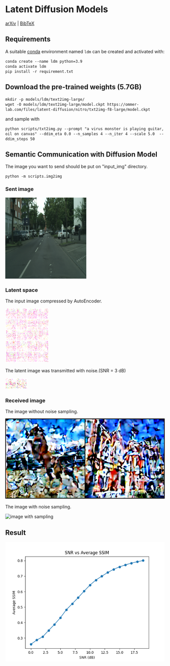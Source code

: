 # Latent Diffusion Models
[arXiv](https://arxiv.org/abs/2112.10752) | [BibTeX](#bibtex)








  
## Requirements
A suitable [conda](https://conda.io/) environment named `ldm` can be created
and activated with:

```
conda create --name ldm python=3.9
conda activate ldm
pip install -r requirement.txt
```


## Download the pre-trained weights (5.7GB)
```
mkdir -p models/ldm/text2img-large/
wget -O models/ldm/text2img-large/model.ckpt https://ommer-lab.com/files/latent-diffusion/nitro/txt2img-f8-large/model.ckpt
```
and sample with
```
python scripts/txt2img.py --prompt "a virus monster is playing guitar, oil on canvas" --ddim_eta 0.0 --n_samples 4 --n_iter 4 --scale 5.0  --ddim_steps 50
```
## Semantic Communication with Diffusion Model
The image you want to send should be put on "input_img" directory.
```
python -m scripts.img2img
```

### Sent image
![original image](./sentimg/sentimg_0.png)

### Latent space
The input image compressed by AutoEncoder.

![latent image](./outputs/z.png)

The latent image was transmitted with noise.(SNR = 3 dB)

![latent image with noise](./outputs/z_3.png)
### Received image
The image without noise sampling.

![image with no sampling](./outputs/nosample_3.png)

The image with noise sampling.

![image with sampling](./outputs/output_3_0.png)

## Result
![Result](./snr_vs_ssim.png)











